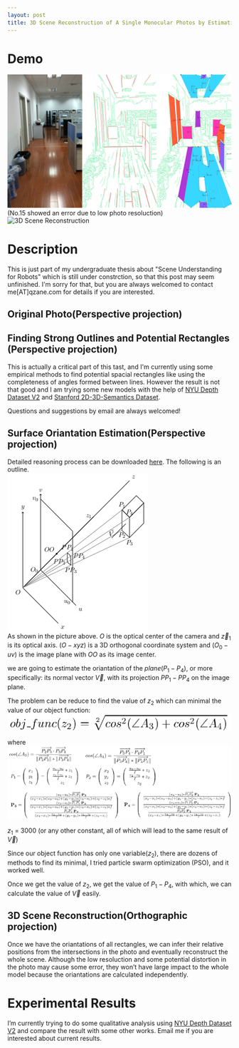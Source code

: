 ```yaml
---
layout: post
title: 3D Scene Reconstruction of A Single Monocular Photos by Estimating the Orientation of Rectangles
---
```


# Demo
![Demo](/images/161208-3d-reconstruction-mix.jpg "Demo")  <br>
(No.15 showed an error due to low photo resoluction) <br>
![3D Scene Reconstruction](/images/161208-3d-reconstruction-3.gif "3D Scene Reconstruction")  <br>

# Description 
This is just part of my undergraduate thesis about "Scene Understanding for Robots" which is still under constrction, so that this post may seem unfinished. I'm sorry for that, but you are always welcomed to contact me[AT]qzane.com for details if you are interested.

## Original Photo(Perspective projection)
## Finding Strong Outlines and Potential Rectangles (Perspective projection)
This is actually a critical part of this tast, and I'm currently using some empirical methods to find potential spacial rectangles like using the completeness of angles formed between lines. However the result is not that good and I am trying some new models with the help of [NYU Depth Dataset V2](http://cs.nyu.edu/~silberman/datasets/nyu_depth_v2.html) and [Stanford 2D-3D-Semantics Dataset](http://buildingparser.stanford.edu/dataset.html). <br>

Questions and suggestions by email are always welcomed!

## Surface Oriantation Estimation(Perspective projection)
Detailed reasoning process can be downloaded [here](https://github.com/qzane/qzane.github.io/raw/master/attachments/161208-calculate-orientation-rectangles.pdf "calculate-orientation-rectangles.pdf"). The following is an outline. <br>
![Notations](/images/161208-3d-reconstruction-notation.png "Notations") <br>
As shown in the picture above. $O$ is the optical center of the camera and $\vec z_1$ is its optical axis. $(O-xyz)$ is a 3D orthogonal coordinate system and $(O_0-uv)$ is the image plane with $OO$ as its image center. <br>

we are going to estimate the oriantation of the $plane(P_1-P_4)$, or more specifically: its normal vector $\vec V$, with its projection $PP_1-PP_4$ on the image plane.  <br>

The problem can be reduce to find the value of $z_2$ which can minimal the value of our object function: <br>
![object function](/images/161208-3d-reconstruction-objFunction.png "object function") <br>

where <br>
![variables](/images/161208-3d-reconstruction-vars.png "variables") <br>

$z_1$ = 3000 (or any other constant, all of which will lead to the same result of $\vec V$) <br>

Since our object function has only one variable($z_2$), there are dozens of methods to find its minimal, I tried particle swarm optimization (PSO), and it worked well. <br>


Once we get the value of $z_2$, we get the value of $P_1-P_4$, with which, we can calculate the value of $\vec V$ easily. <br>

## 3D Scene Reconstruction(Orthographic projection)

Once we have the oriantations of all rectangles, we can infer their relative positions from the intersections in the photo and eventually reconstruct the whole scene. Although the low resoluction and some potential distortion in the photo may cause some error, they won’t have large impact to the whole model because the oriantations are calculated independently. <br>

# Experimental Results
I’m currently trying to do some qualitative analysis using [NYU Depth Dataset V2](http://cs.nyu.edu/~silberman/datasets/nyu_depth_v2.html) and compare the result with some other works. Email me if you are interested about current results.
